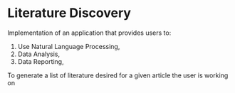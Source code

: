 # Literature Discovery

Implementation of an application that provides users to: 
1. Use Natural Language Processing, 
2. Data Analysis, 
3. Data Reporting, 

To generate a list of literature desired for a given article the user is working on 